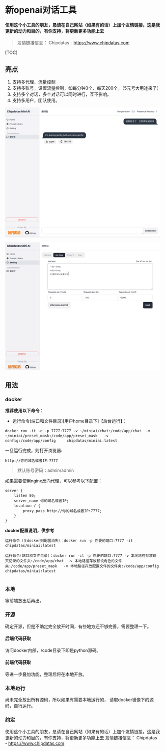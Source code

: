 # 新openai对话工具


####  使用这个小工具的朋友，恳请在自己网站（如果有的话）上加个友情链接，这是我更新的动力和目的，有你支持，将更新更多功能上去
> 友情链接信息： Chipdatas  - https://www.chipdatas.com

[TOC]


## 亮点
1. 支持多代理，流量控制
2. 支持多账号，设置流量控制，如每分钟3个，每天200个。（5元号大用途来了）
3. 支持多个对话，多个对话可以同时进行，互不影响。
4. 支持多用户，团队使用。

![img.png](img.png)


![2.png](2.png)

## 用法

### docker

**推荐使用以下命令：**

- 运行命令(端口和文件目录)[用户home目录下]【后台运行】：
```
docker run -it -d -p 7777:7777 -v ~/miniai/chat:/code/app/chat  -v ~/miniai/preset_mask:/code/app/preset_mask   -v config:/code/app/config     chipdatas/miniai:latest
```


一旦运行完成，则打开浏览器:
```
http://你的域名或者IP:7777
```

> 默认账号密码：admin/admin


如果需要使用nginx反向代理，可以参考以下配置：
```
server {
    listen 80;
    server_name 你的域名或者IP;
    location / {
        proxy_pass http://你的域名或者IP:7777;
    }
}
```




**docker配置说明，供参考**
```shell
运行命令（关docker则配置消失）：docker run -p 你要的端口:7777 -it chipdatas/miniai:latest

运行命令(端口和文件目录)：docker run -it -p 你要的端口:7777 -v 本地路径存放聊天记录的文件夹:/code/app/chat  -v 本地路径存放预设角色的文件夹:/code/app/preset_mask   -v 本地路径存放配置文件的文件夹:/code/app/config     chipdatas/miniai:latest


```

### 本地
等前端放出后再出。


### 开源

确定开源，但是不确定完全放开时间，有些地方还不够完善，需要整理一下。

#### 后端代码获取
访问docker内部，/code目录下即是python源码。

#### 前端代码获取
等进一步叠加功能，整理后将在本地开放。



### 本地运行
尚未完全放出所有源码，所以如果有需要本地运行的， 请取docker镜像下的源码，自行运行。


### 约定
使用这个小工具的朋友，恳请在自己网站（如果有的话）上加个友情链接，这是我更新的动力和目的，有你支持，将更新更多功能上去
友情链接信息： Chipdatas  - https://www.chipdatas.com
 

